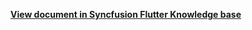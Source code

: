 **[View document in Syncfusion Flutter Knowledge base](https://www.syncfusion.com/kb/11795/how-to-customize-the-schedule-view-in-the-flutter-event-calendar-sfcalendar)**

